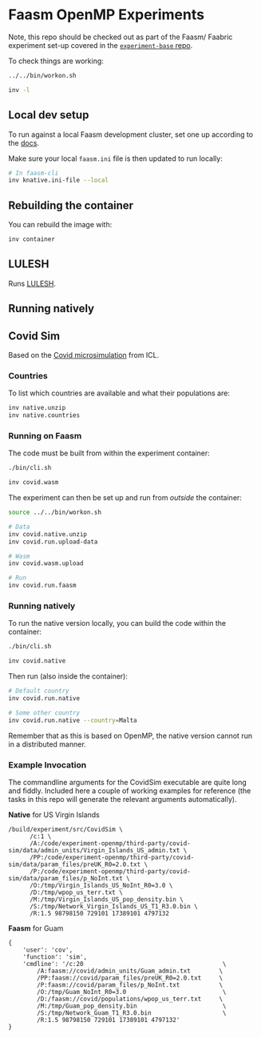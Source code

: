 # Faasm OpenMP Experiments

Note, this repo should be checked out as part of the Faasm/ Faabric experiment
set-up covered in the [`experiment-base`
repo](https://github.com/faasm/experiment-base).

To check things are working:

```bash
../../bin/workon.sh

inv -l
```

## Local dev setup

To run against a local Faasm development cluster, set one up according to the
[docs](https://github.com/faasm/faasm/blob/master/docs/development.md).

Make sure your local `faasm.ini` file is then updated to run locally:

```bash
# In faasm-cli
inv knative.ini-file --local
```

## Rebuilding the container

You can rebuild the image with:

```bash
inv container
```

## LULESH

Runs [LULESH](https://github.com/LLNL/LULESH).

## Running natively



## Covid Sim

Based on the [Covid microsimulation](https://github.com/mrc-ide/covid-sim) from
ICL.

### Countries

To list which countries are available and what their populations are:

```bash
inv native.unzip
inv native.countries
```

### Running on Faasm

The code must be built from within the experiment container:

```bash
./bin/cli.sh

inv covid.wasm
```

The experiment can then be set up and run from _outside_ the container:

```bash
source ../../bin/workon.sh

# Data
inv covid.native.unzip
inv covid.run.upload-data

# Wasm
inv covid.wasm.upload

# Run
inv covid.run.faasm
```

### Running natively

To run the native version locally, you can build the code within the container:

```bash
./bin/cli.sh

inv covid.native
```

Then run (also inside the container):

```bash
# Default country
inv covid.run.native

# Some other country
inv covid.run.native --country=Malta
```

Remember that as this is based on OpenMP, the native version cannot run in a
distributed manner.

### Example Invocation

The commandline arguments for the CovidSim executable are quite long and fiddly.
Included here a couple of working examples for reference (the tasks in this repo
will generate the relevant arguments automatically).

**Native** for US Virgin Islands

```
/build/experiment/src/CovidSim \
      /c:1 \
      /A:/code/experiment-openmp/third-party/covid-sim/data/admin_units/Virgin_Islands_US_admin.txt \
      /PP:/code/experiment-openmp/third-party/covid-sim/data/param_files/preUK_R0=2.0.txt \
      /P:/code/experiment-openmp/third-party/covid-sim/data/param_files/p_NoInt.txt \
      /O:/tmp/Virgin_Islands_US_NoInt_R0=3.0 \
      /D:/tmp/wpop_us_terr.txt \
      /M:/tmp/Virgin_Islands_US_pop_density.bin \
      /S:/tmp/Network_Virgin_Islands_US_T1_R3.0.bin \
      /R:1.5 98798150 729101 17389101 4797132
```

**Faasm** for Guam

```
{
    'user': 'cov',
    'function': 'sim',
    'cmdline': '/c:20                                       \
        /A:faasm://covid/admin_units/Guam_admin.txt        \
        /PP:faasm://covid/param_files/preUK_R0=2.0.txt     \
        /P:faasm://covid/param_files/p_NoInt.txt           \
        /O:/tmp/Guam_NoInt_R0=3.0                           \
        /D:/faasm://covid/populations/wpop_us_terr.txt     \
        /M:/tmp/Guam_pop_density.bin                        \
        /S:/tmp/Network_Guam_T1_R3.0.bin                    \
        /R:1.5 98798150 729101 17389101 4797132'
}
```
